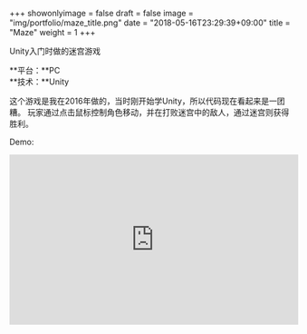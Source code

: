 +++
showonlyimage = false
draft = false
image = "img/portfolio/maze_title.png"
date = "2018-05-16T23:29:39+09:00"
title = "Maze"
weight = 1
+++

Unity入门时做的迷宫游戏
<!--more-->

**平台：**PC<br>
**技术：**Unity

这个游戏是我在2016年做的，当时刚开始学Unity，所以代码现在看起来是一团糟。
玩家通过点击鼠标控制角色移动，并在打败迷宫中的敌人，通过迷宫则获得胜利。

Demo:<br>
<iframe height=300 width=510 src='https://player.youku.com/embed/XMzYxMjAxMDE5Mg==' frameborder=0 'allowfullscreen'></iframe>
